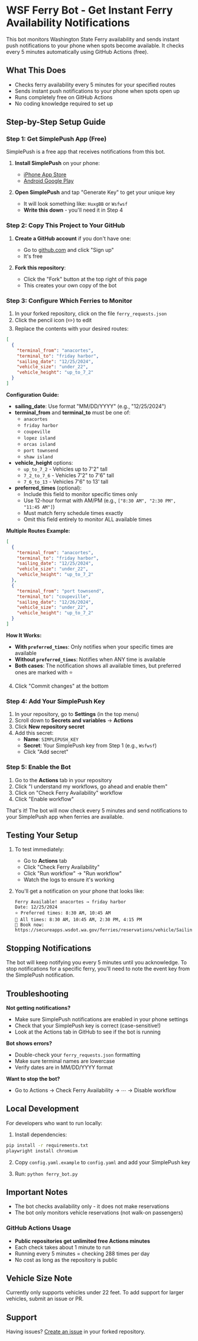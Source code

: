 # WSF Ferry Bot - Get Instant Ferry Availability Notifications

This bot monitors Washington State Ferry availability and sends instant push notifications to your phone when spots become available. It checks every 5 minutes automatically using GitHub Actions (free).

## What This Does

- Checks ferry availability every 5 minutes for your specified routes
- Sends instant push notifications to your phone when spots open up
- Runs completely free on GitHub Actions
- No coding knowledge required to set up

## Step-by-Step Setup Guide

### Step 1: Get SimplePush App (Free)

SimplePush is a free app that receives notifications from this bot.

1. **Install SimplePush** on your phone:
   - [iPhone App Store](https://apps.apple.com/app/simplepush/id1513932016)
   - [Android Google Play](https://play.google.com/store/apps/details?id=com.simplepush)

2. **Open SimplePush** and tap "Generate Key" to get your unique key
   - It will look something like: `HuxgBB` or `Wsfwsf`
   - **Write this down** - you'll need it in Step 4

### Step 2: Copy This Project to Your GitHub

1. **Create a GitHub account** if you don't have one:
   - Go to [github.com](https://github.com) and click "Sign up"
   - It's free

2. **Fork this repository**:
   - Click the "Fork" button at the top right of this page
   - This creates your own copy of the bot

### Step 3: Configure Which Ferries to Monitor

1. In your forked repository, click on the file `ferry_requests.json`
2. Click the pencil icon (✏️) to edit
3. Replace the contents with your desired routes:

```json
[
  {
    "terminal_from": "anacortes",
    "terminal_to": "friday harbor",
    "sailing_date": "12/25/2024",
    "vehicle_size": "under_22",
    "vehicle_height": "up_to_7_2"
  }
]
```

**Configuration Guide:**

- **sailing_date**: Use format "MM/DD/YYYY" (e.g., "12/25/2024")
- **terminal_from** and **terminal_to** must be one of:
  - `anacortes`
  - `friday harbor`
  - `coupeville`
  - `lopez island`
  - `orcas island`
  - `port townsend`
  - `shaw island`
- **vehicle_height** options:
  - `up_to_7_2` - Vehicles up to 7'2" tall
  - `7_2_to_7_6` - Vehicles 7'2" to 7'6" tall
  - `7_6_to_13` - Vehicles 7'6" to 13' tall
- **preferred_times** (optional):
  - Include this field to monitor specific times only
  - Use 12-hour format with AM/PM (e.g., `["8:30 AM", "2:30 PM", "11:45 AM"]`)
  - Must match ferry schedule times exactly
  - Omit this field entirely to monitor ALL available times

**Multiple Routes Example:**
```json
[
  {
    "terminal_from": "anacortes",
    "terminal_to": "friday harbor",
    "sailing_date": "12/25/2024",
    "vehicle_size": "under_22",
    "vehicle_height": "up_to_7_2"
  },
  {
    "terminal_from": "port townsend",
    "terminal_to": "coupeville",
    "sailing_date": "12/26/2024",
    "vehicle_size": "under_22",
    "vehicle_height": "up_to_7_2"
  }
]
```

**How It Works:**
- **With `preferred_times`**: Only notifies when your specific times are available
- **Without `preferred_times`**: Notifies when ANY time is available  
- **Both cases**: The notification shows all available times, but preferred ones are marked with ⭐

4. Click "Commit changes" at the bottom

### Step 4: Add Your SimplePush Key

1. In your repository, go to **Settings** (in the top menu)
2. Scroll down to **Secrets and variables** → **Actions**
3. Click **New repository secret**
4. Add this secret:
   - **Name**: `SIMPLEPUSH_KEY`
   - **Secret**: Your SimplePush key from Step 1 (e.g., `Wsfwsf`)
   - Click "Add secret"

### Step 5: Enable the Bot

1. Go to the **Actions** tab in your repository
2. Click "I understand my workflows, go ahead and enable them"
3. Click on "Check Ferry Availability" workflow
4. Click "Enable workflow"

That's it! The bot will now check every 5 minutes and send notifications to your SimplePush app when ferries are available.

## Testing Your Setup

1. To test immediately:
   - Go to **Actions** tab
   - Click "Check Ferry Availability"
   - Click "Run workflow" → "Run workflow"
   - Watch the logs to ensure it's working

2. You'll get a notification on your phone that looks like:
   ```
   Ferry Available! anacortes → friday harbor
   Date: 12/25/2024
   ⭐ Preferred times: 8:30 AM, 10:45 AM
   🚢 All times: 8:30 AM, 10:45 AM, 2:30 PM, 4:15 PM
   🔗 Book now: https://secureapps.wsdot.wa.gov/ferries/reservations/vehicle/SailingSchedule.aspx
   ```

## Stopping Notifications

The bot will keep notifying you every 5 minutes until you acknowledge. To stop notifications for a specific ferry, you'll need to note the event key from the SimplePush notification.

## Troubleshooting

**Not getting notifications?**
- Make sure SimplePush notifications are enabled in your phone settings
- Check that your SimplePush key is correct (case-sensitive!)
- Look at the Actions tab in GitHub to see if the bot is running

**Bot shows errors?**
- Double-check your `ferry_requests.json` formatting
- Make sure terminal names are lowercase
- Verify dates are in MM/DD/YYYY format

**Want to stop the bot?**
- Go to Actions → Check Ferry Availability → ⋯ → Disable workflow

## Local Development

For developers who want to run locally:

1. Install dependencies:
```bash
pip install -r requirements.txt
playwright install chromium
```

2. Copy `config.yaml.example` to `config.yaml` and add your SimplePush key

3. Run: `python ferry_bot.py`

## Important Notes

- The bot checks availability only - it does not make reservations
- The bot only monitors vehicle reservations (not walk-on passengers)

### GitHub Actions Usage

- **Public repositories get unlimited free Actions minutes**
- Each check takes about 1 minute to run
- Running every 5 minutes = checking 288 times per day
- No cost as long as the repository is public

## Vehicle Size Note

Currently only supports vehicles under 22 feet. To add support for larger vehicles, submit an issue or PR.

## Support

Having issues? [Create an issue](https://github.com/YOUR_USERNAME/wsf-ferry-bot/issues) in your forked repository.